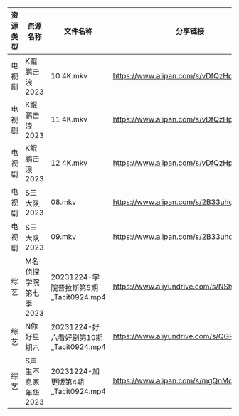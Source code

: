 | 资源类型 | 资源名称          | 文件名称                             | 分享链接                                      | 更新时间                |
| ---- | ------------- | -------------------------------- | ----------------------------------------- | ------------------- |
| 电视剧  | K鲲鹏击浪2023     | 10 4K.mkv                        | https://www.alipan.com/s/vDfQzHpYmYD      | 2023-12-25 00:05:12 |
| 电视剧  | K鲲鹏击浪2023     | 11 4K.mkv                        | https://www.alipan.com/s/vDfQzHpYmYD      | 2023-12-25 00:05:11 |
| 电视剧  | K鲲鹏击浪2023     | 12 4K.mkv                        | https://www.alipan.com/s/vDfQzHpYmYD      | 2023-12-25 00:05:11 |
| 电视剧  | S三大队2023      | 08.mkv                           | https://www.alipan.com/s/2B33uhqhTTj      | 2023-12-25 00:05:19 |
| 电视剧  | S三大队2023      | 09.mkv                           | https://www.alipan.com/s/2B33uhqhTTj      | 2023-12-25 00:05:18 |
| 综艺   | M名侦探学院第七季2023 | 20231224-学院普拉斯第5期_Tacit0924.mp4  | https://www.aliyundrive.com/s/NShJjwiMfYg | 2023-12-25 00:05:49 |
| 综艺   | N你好星期六        | 20231224-好六看好剧第10期_Tacit0924.mp4 | https://www.aliyundrive.com/s/QGPr3eRo3pE | 2023-12-25 00:05:55 |
| 综艺   | S声生不息家年华2023  | 20231224-加更版第4期_Tacit0924.mp4    | https://www.alipan.com/s/mgQnMdjHLGS      | 2023-12-25 00:06:00 |
